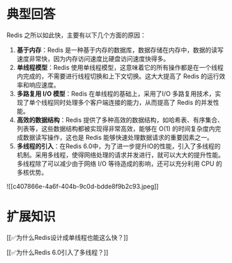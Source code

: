 # 典型回答



Redis 之所以如此快，主要有以下几个方面的原因：

1. **基于内存**：Redis 是一种基于内存的数据库，数据存储在内存中，数据的读写速度非常快，因为内存访问速度比硬盘访问速度快得多。
2. **单线程模型**：Redis 使用单线程模型，这意味着它的所有操作都是在一个线程内完成的，不需要进行线程切换和上下文切换。这大大提高了 Redis 的运行效率和响应速度。
3. **多路复用 I/O 模型**：Redis 在单线程的基础上，采用了I/O 多路复用技术，实现了单个线程同时处理多个客户端连接的能力，从而提高了 Redis 的并发性能。
4. **高效的数据结构**：Redis 提供了多种高效的数据结构，如哈希表、有序集合、列表等，这些数据结构都被实现得非常高效，能够在 O(1) 的时间复杂度内完成数据读写操作，这也是 Redis 能够快速处理数据请求的重要因素之一。
5. **多线程的引入**：在Redis 6.0中，为了进一步提升IO的性能，引入了多线程的机制。采用多线程，使得网络处理的请求并发进行，就可以大大的提升性能。多线程除了可以减少由于网络 I/O 等待造成的影响，还可以充分利用 CPU 的多核优势。



![[c407866e-4a6f-404b-9c0d-bdde8f9b2c93.jpeg]]



# 扩展知识


[[✅为什么Redis设计成单线程也能这么快？]]



[[✅为什么Redis 6.0引入了多线程？]]

